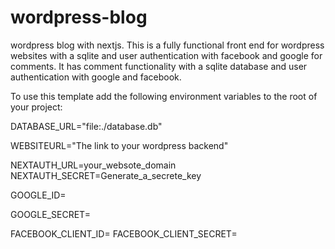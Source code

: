 # wordpress-blog
wordpress blog with nextjs.
This is a fully functional front end for wordpress websites with a sqlite and user authentication with facebook and google for comments.
It has comment functionality with a sqlite database and user authentication with google and facebook.


To use this template add the following environment variables to the root of your project:

<!-- I used sqlite database this is the path to the data base file -->
DATABASE_URL="file:./database.db" 

<!-- api endpoint of wordpress -->
WEBSITEURL="The link to your wordpress backend" 

<!-- website url  -->
NEXTAUTH_URL=your_websote_domain
NEXTAUTH_SECRET=Generate_a_secrete_key

<!-- provider details for next auth -->
GOOGLE_ID=

GOOGLE_SECRET=

FACEBOOK_CLIENT_ID=
FACEBOOK_CLIENT_SECRET=
